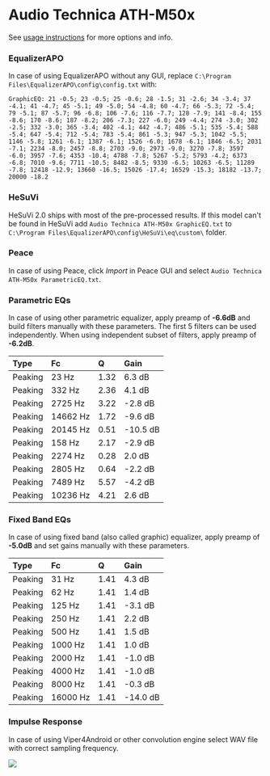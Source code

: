 # Audio Technica ATH-M50x
See [usage instructions](https://github.com/jaakkopasanen/AutoEq#usage) for more options and info.

### EqualizerAPO
In case of using EqualizerAPO without any GUI, replace `C:\Program Files\EqualizerAPO\config\config.txt`
with:
```
GraphicEQ: 21 -0.5; 23 -0.5; 25 -0.6; 28 -1.5; 31 -2.6; 34 -3.4; 37 -4.1; 41 -4.7; 45 -5.1; 49 -5.0; 54 -4.8; 60 -4.7; 66 -5.3; 72 -5.4; 79 -5.1; 87 -5.7; 96 -6.8; 106 -7.6; 116 -7.7; 128 -7.9; 141 -8.4; 155 -8.6; 170 -8.6; 187 -8.2; 206 -7.3; 227 -6.0; 249 -4.4; 274 -3.0; 302 -2.5; 332 -3.0; 365 -3.4; 402 -4.1; 442 -4.7; 486 -5.1; 535 -5.4; 588 -5.4; 647 -5.4; 712 -5.4; 783 -5.4; 861 -5.3; 947 -5.3; 1042 -5.5; 1146 -5.8; 1261 -6.1; 1387 -6.1; 1526 -6.0; 1678 -6.1; 1846 -6.5; 2031 -7.1; 2234 -8.0; 2457 -8.8; 2703 -9.0; 2973 -9.0; 3270 -7.8; 3597 -6.0; 3957 -7.6; 4353 -10.4; 4788 -7.8; 5267 -5.2; 5793 -4.2; 6373 -6.8; 7010 -9.6; 7711 -10.5; 8482 -8.5; 9330 -6.5; 10263 -6.5; 11289 -7.8; 12418 -12.9; 13660 -16.5; 15026 -17.4; 16529 -15.3; 18182 -13.7; 20000 -18.2
```

### HeSuVi
HeSuVi 2.0 ships with most of the pre-processed results. If this model can't be found in HeSuVi add
`Audio Technica ATH-M50x GraphicEQ.txt` to `C:\Program Files\EqualizerAPO\config\HeSuVi\eq\custom\` folder.

### Peace
In case of using Peace, click *Import* in Peace GUI and select `Audio Technica ATH-M50x ParametricEQ.txt`.

### Parametric EQs
In case of using other parametric equalizer, apply preamp of **-6.6dB** and build filters manually
with these parameters. The first 5 filters can be used independently.
When using independent subset of filters, apply preamp of **-6.2dB**.

| Type    | Fc       |    Q | Gain     |
|:--------|:---------|:-----|:---------|
| Peaking | 23 Hz    | 1.32 | 6.3 dB   |
| Peaking | 332 Hz   | 2.36 | 4.1 dB   |
| Peaking | 2725 Hz  | 3.22 | -2.8 dB  |
| Peaking | 14662 Hz | 1.72 | -9.6 dB  |
| Peaking | 20145 Hz | 0.51 | -10.5 dB |
| Peaking | 158 Hz   | 2.17 | -2.9 dB  |
| Peaking | 2274 Hz  | 0.28 | 2.0 dB   |
| Peaking | 2805 Hz  | 0.64 | -2.2 dB  |
| Peaking | 7489 Hz  | 5.57 | -4.2 dB  |
| Peaking | 10236 Hz | 4.21 | 2.6 dB   |

### Fixed Band EQs
In case of using fixed band (also called graphic) equalizer, apply preamp of **-5.0dB** and set
gains manually with these parameters.

| Type    | Fc       |    Q | Gain     |
|:--------|:---------|:-----|:---------|
| Peaking | 31 Hz    | 1.41 | 4.3 dB   |
| Peaking | 62 Hz    | 1.41 | 1.4 dB   |
| Peaking | 125 Hz   | 1.41 | -3.1 dB  |
| Peaking | 250 Hz   | 1.41 | 2.2 dB   |
| Peaking | 500 Hz   | 1.41 | 1.5 dB   |
| Peaking | 1000 Hz  | 1.41 | 1.0 dB   |
| Peaking | 2000 Hz  | 1.41 | -1.0 dB  |
| Peaking | 4000 Hz  | 1.41 | -1.0 dB  |
| Peaking | 8000 Hz  | 1.41 | -0.3 dB  |
| Peaking | 16000 Hz | 1.41 | -14.0 dB |

### Impulse Response
In case of using Viper4Android or other convolution engine select WAV file with correct sampling frequency.

![](https://raw.githubusercontent.com/jaakkopasanen/AutoEq/master/results/oratory1990/harman_over-ear_2018/Audio%20Technica%20ATH-M50x/Audio%20Technica%20ATH-M50x.png)